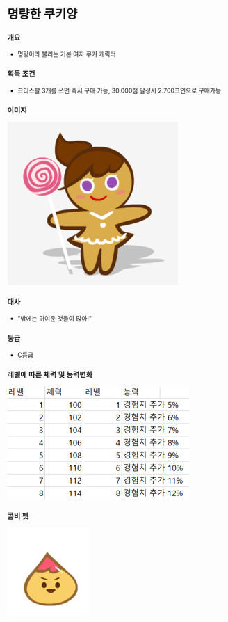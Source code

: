 # 명량한 쿠키양
### 개요
- 명량이라 불리는 기본 여자 쿠키 캐릭터
### 획득 조건
- 크리스탈 3개를 쓰면 즉시 구매 가능, 30.000점 달성시 2.700코인으로 구매가능
### 이미지
![명량한 쿠키양](./view-2.01.PNG)
### 대사
- "밖에는 귀여운 것들이 많아!"
### 등급
- C등급
### 레벨에 따른 체력 및 능력변화
![체력표](./view-2.02.PNG)
![능력표](./view-2.03.PNG)
### 콤비 펫
![치즈방울](./view-2.04.PNG)
